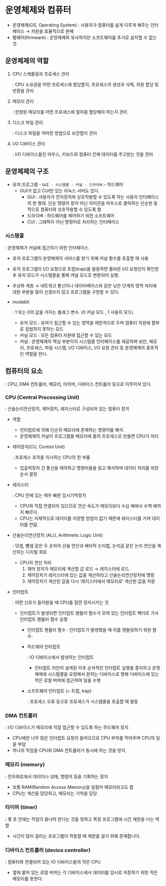 
# 운영체제와 컴퓨터

- 운영체제(OS, Operating System) : 사용자가 컴퓨터를 쉽게 다루게 해주는 인터페이스 → 자원을 효율적으로 분배
- 펌웨어(firmware) : 운영체제와 유사하지만 소프트웨어를 추가로 설치할 수 없는 것

## 운영체제의 역할

1. CPU 스케줄링과 프로세스 관리
    
    : CPU 소유권을 어떤 프로세스에 할당할지, 프로세스의 생성과 삭제, 자원 할당 및 반환을 관리
    
2. 메모리 관리
    
    : 한정된 메모리를 어떤 프로세스에 얼마큼 할당해야 하는지 관리
    
3. 디스크 파일 관리
    
    : 디스크 파일을 어떠한 방법으로 보관할지 관리
    
4. I/O 디바이스 관리
    
    : I/O 디바이스들인 마우스, 키보드와 컴퓨터 간에 데이터를 주고받는 것을 관리
## 운영체제의 구조

- 유저 프로그램 - `GUI - 시스템콜 - 커널 - 드라이버` - 하드웨어
    - GUI가 없고 CUI만 있는 리눅스 서버도 있다.
        - GUI : 사용자가 전자장치와 상호작용할 수 있도록 하는 사용자 인터페이스의 한 형태. 단순 명령어 창이 아닌 아이콘을 마우스로 클릭하는 단순한 동작으로 컴퓨터와 상호작용할 수 있도록 함
        - 드라이버 : 하드웨어를 제어하기 위한 소프트웨어
        - CUI : 그래픽이 아닌 명령어로 처리하는 인터페이스

### 시스템콜

: 운영체제가 커널에 접근하기 위한 인터페이스. 

- 유저 프로그램이 운영체제의 서비스를 받기 위해 커널 함수를 호출할 때 사용
- 유저 프로그램이 I/O 요청으로 트랩(trap)을 발동하면 올바른 I/O 요청인지 확인한 후 유저 모드가 시스템콜을 통해 커널 모드로 변환되어 실행.
- 추상화 계층 → 네트워크 통신이나 데이터베이스와 같은 낮은 단계의 영역 처리에 대한 부분을 많이 신경쓰지 않고 프로그램을 구현할 수 있다.
- modebit
    
    : 1 또는 0의 값을 가지는 플래그 변수. (0 커널 모드 , 1 사용자 모드)
    
    - 유저 모드 : 유저가 접근할 수 있는 영역을 제한적으로 두며 컴퓨터 자원에 함부로 침범하지 못하는 모드
    - 커널 모드 : 모든 컴퓨터 자원에 접근할 수 있는 모드
    - 커널 : 운영체제의 핵심 부분이자 시스템콜 인터페이스를 제공하며 보안, 메모리, 프로세스, 파일 시스템, I/O 디바이스, I/O 요청 관리 등 운영체제의 중추적인 역할을 한다.

## 컴퓨터의 요소

: CPU, DMA 컨트롤러, 메모리, 타이머, 디바이스 컨트롤러 등으로 이루어져 있다.

### CPU (Central Processing Unit)

: 산술논리연산장치, 제어장치, 레지스터로 구성되어 있는 컴퓨터 장치

- 역할
    - 인터럽트에 의해 단순히 메모리에 존재하는 명령어를 해석.
    - 운영체제의 커널이 프로그램을 메모리에 올려 프로세스로 만들면 CPU가 처리
- 제어장치(CU, Control Unit)
    
    : 프로세스 조작을 지시하는 CPU의 한 부품
    
    - 입출력장치 간 통신을 제어하고 명령어들을 읽고 해석하며 데이터 처리를 위한 순서 결정
- 레지스터
    
    : CPU 안에 있는 매우 빠른 임시기억장치
    
    - CPU와 직접 연결되어 있으므로 연산 속도가 메모리보다 수십 배에서 수백 배까지 빠르다.
    - CPU는 자체적으로 데이터를 저장할 방법이 없기 때문에 레지스터를 거쳐 데이터를 전달.
- 산술논리연산장치 (ALU, Arithmetic Logic Unit)
    
    : 덧셈, 뺄셈 같은 두 숫자의 산술 연산과 배타적 논리합, 논리곱 같은 논리 연산을 계산하는 디지털 회로
    
    - CPU의 연산 처리
        1. 제어 장치가 메모리에 계산할 값 로드 → 레지스터에 로드.
        2. 제어장치가 레지스터에 있는 값을 계산하라고 산술논리연산장치에 명령
        3. 제어장치가 계산된 값을 다시 ‘레지스터에서 메모리로’ 계산한 값을 저장
- 인터럽트
    
    : 어떤 신호가 들어왔을 때 CPU를 잠깐 정지시키는 것
    
    - 인터럽트가 발생되면 인터럽트 핸들러 함수가 모여 있는 인터럽트 벡터로 가서 인터럽트 핸들러 함수 실행
        - 인터럽트 핸들러 함수 : 인터럽트가 발생했을 때 이를 핸들링하기 위한 함수.
        - 하드웨어 인터럽트
            
            : IO 디바이스에서 발생하는 인터럽트
            
            - 인터럽트 라인이 설계된 이후 순차적인 인터럽트 실행을 중지하고 운영체제에 시스템콜을 요청해서 원하는 디바이스로 향해 디바이스에 있는 작은 로컬 버퍼에 접근하여 일을 수행
        - 소프트웨어 인터럽트 (= 트랩, trap)
            
            : 프로세스 오류 등으로 프로세스가 시스템콜을 호출할 때 발동
            

### DMA 컨트롤러

: I/O 디바이스가 메모리에 직접 접근할 수 있도록 하는 하드웨어 장치

- CPU에만 너무 많은 인터럽트 요청이 들어오므로 CPU 부하를 막아주며 CPU의 일을 부담
- 하나의 작업을 CPU와 DMA 컨트롤러가 동시에 하는 것을 방지

### 메모리 (memory)

: 전자회로에서 데이터나 상태, 명령어 등을 기록하는 장치

- 보통 RAM(Random Access Memory)을 일컬어 메모리라고도 함
- CPU는 계산을 담당하고, 메모리는 기억을 담당.

### 타이머 (timer)

: 몇 초 안에는 작업이 끝나야 한다는 것을 정하고 특정 프로그램에 시간 제한을 다는 역할

- 시간이 많이 걸리는 프로그램이 작동할 때 제한을 걸기 위해 존재합니다.

### 디바이스 컨트롤러 (device controller)

: 컴퓨터와 연결되어 있는 IO 디바이스들의 작은 CPU.

- 옆에 붙어 있는 로컬 버퍼는 각 디바이스에서 데이터를 임시로 저장하기 위한 작은 메모리를 뜻한다.